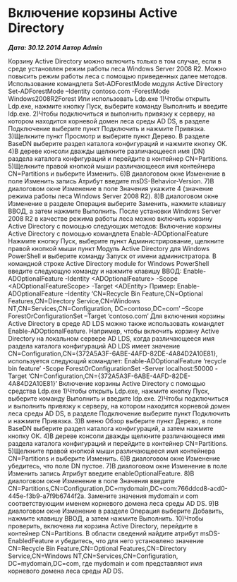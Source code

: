 # Включение корзины Active Directory                	  
***Дата: 30.12.2014 Автор Admin***

Корзину Active Directory можно включить только в том случае, если в среде установлен режим работы леса Windows Server 2008 R2. Можно повысить режим работы леса с помощью приведенных далее методов.
Использование командлета Set-ADForestMode модуля Active Directory
Set-ADForestMode –Identity contoso.com -ForestMode Windows2008R2Forest
Или использовать Ldp.exe
1)Чтобы открыть Ldp.exe, нажмите кнопку Пуск, выберите команду Выполнить и введите ldp.exe.
2)Чтобы подключиться и выполнить привязку к серверу, на котором находится корневой домен леса среды AD DS, в разделе Подключение выберите пункт Подключить и нажмите Привязка.
3)Щелкните пункт Просмотр и выберите пункт Дерево. В разделе BaseDN выберите раздел каталога конфигураций и нажмите кнопку ОК.
4)В дереве консоли дважды щелкните различающееся имя (DN) раздела каталога конфигураций и перейдите в контейнер CN=Partitions.
5)Щелкните правой кнопкой мыши различающееся имя контейнера CN=Partitions и выберите Изменить.
6)В диалоговом окне Изменение в поле Изменить запись Атрибут введите msDS-Behavior-Version.
7)В диалоговом окне Изменение в поле Значения укажите 4 (значение режима работы леса Windows Server 2008 R2).
8)В диалоговом окне Изменение в разделе Операция выберите Заменить, нажмите клавишу ВВОД, а затем нажмите Выполнить.
После установки Windows Server 2008 R2 в качестве режима работы леса можно включить корзину Active Directory с помощью следующих методов:
Включение корзины Active Directory с помощью командлета Enable-ADOptionalFeature
Нажмите кнопку Пуск, выберите пункт Администрирование, щелкните правой кнопкой мыши пункт Модуль Active Directory для Windows PowerShell и выберите команду Запуск от имени администратора.
В командной строке Active Directory module for Windows PowerShell введите следующую команду и нажмите клавишу ВВОД:
Enable-ADOptionalFeature -Identity &lt;ADOptionalFeature&gt; -Scope &lt;ADOptionalFeatureScope&gt; -Target &lt;ADEntity&gt;
Пример: Enable-ADOptionalFeature –Identity ‘CN=Recycle Bin Feature,CN=Optional Features,CN=Directory Service,CN=Windows NT,CN=Services,CN=Configuration, DC=contoso,DC=com’ –Scope ForestOrConfigurationSet –Target ‘contoso.com’
Для включения корзины Active Directory в среде AD LDS можно также использовать командлет Enable-ADOptionalFeature. Например, чтобы включить корзину Active Directory на локальном сервере AD LDS, когда различающееся имя раздела каталога конфигураций AD LDS имеет значение CN=Configuration,CN={372A5A3F-6ABE-4AFD-82DE-4A84D2A10E81}, используется следующий командлет:
Enable-ADOptionalFeature &#8216;recycle bin feature&#8217; -Scope ForestOrConfigurationSet -Server localhost:50000 -Target &#8216;CN=Configuration,CN={372A5A3F-6ABE-4AFD-82DE-4A84D2A10E81}&#8217;
Включение корзины Active Directory с помощью средства Ldp.exe
1)Чтобы открыть Ldp.exe, нажмите кнопку Пуск, выберите команду Выполнить и введите ldp.exe.
2)Чтобы подключиться и выполнить привязку к серверу, на котором находится корневой домен леса среды AD DS, в разделе Подключение выберите пункт Подключить и нажмите Привязка.
3)В меню Обзор выберите пункт Дерево, в поле BaseDN выберите раздел каталога конфигураций, а затем нажмите кнопку ОК.
4)В дереве консоли дважды щелкните различающееся имя раздела каталога конфигураций и перейдите в контейнер CN=Partitions.
5)Щелкните правой кнопкой мыши различающееся имя контейнера CN=Partitions и выберите Изменить.
6)В диалоговом окне Изменение убедитесь, что поле DN пустое.
7)В диалоговом окне Изменение в поле Изменить запись Атрибут введите enableOptionalFeature.
8)В диалоговом окне Изменение в поле Значения введите CN=Partitions,CN=Configuration,DC=mydomain,DC=com:766ddcd8-acd0-445e-f3b9-a7f9b6744f2a. Замените значения mydomain и com соответствующим именем корневого домена леса среды AD DS.
9)В диалоговом окне Изменение в разделе Операция выберите Добавить, нажмите клавишу ВВОД, а затем нажмите Выполнить.
10)Чтобы проверить, включена ли корзина Active Directory, перейдите в контейнер CN=Partitions. В области сведений найдите атрибут msDS-EnabledFeature и убедитесь, что для него установлено значение CN=Recycle Bin Feature,CN=Optional Features,CN=Directory Service,CN=Windows NT,CN=Services,CN=Configuration, DC=mydomain,DC=com, где mydomain и com представляют имя корневого домена леса среды AD DS.
